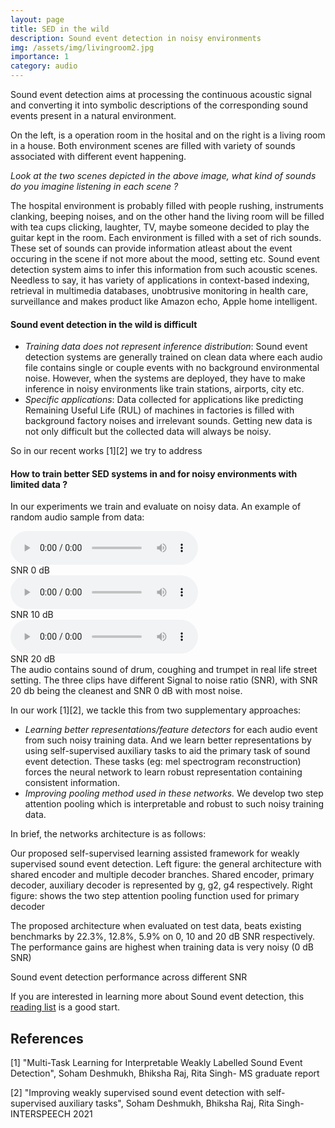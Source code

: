 ```yaml
---
layout: page
title: SED in the wild
description: Sound event detection in noisy environments
img: /assets/img/livingroom2.jpg
importance: 1
category: audio
---
```

Sound event detection aims at processing the continuous acoustic signal and converting it into symbolic descriptions of the corresponding sound events present in a natural environment. 

<div class="row">
    <div class="col-sm mt-3 mt-md-0">
        <img class="img-fluid rounded z-depth-1" src="{{ '/assets/img/hospital.jpg' | relative_url }}" alt="" title="example image"/>
    </div>
    <div class="col-sm mt-3 mt-md-0">
        <img class="img-fluid rounded z-depth-1" src="{{ '/assets/img/livingroom2.jpg' | relative_url }}" alt="" title="example image"/>
    </div>
</div>
<div class="caption">
    On the left, is a operation room in the hosital and on the right is a living room in a house. Both environment scenes are filled with variety of sounds associated with different event happening.
</div>

<i>Look at the two scenes depicted in the above image, what kind of sounds do you imagine listening in each scene ? </i>

The hospital environment is probably filled with people rushing, instruments clanking, beeping noises, and on the other hand the living room will be filled with tea cups clicking, laughter, TV, maybe someone decided to play the guitar kept in the room. Each environment is filled with a set of rich sounds. These set of sounds can provide information atleast about the event occuring in the scene if not more about the mood, setting etc. Sound event detection system aims to infer this information from such acoustic scenes. Needless to say, it has variety of applications in context-based indexing, retrieval in multimedia databases, unobtrusive monitoring in health care, surveillance and makes product like Amazon echo, Apple home intelligent.

#### Sound event detection in the wild is difficult
- <i>Training data does not represent inference distribution</i>: Sound event detection systems are generally trained on clean data where each audio file contains single or couple events with no background environmental noise. However, when the systems are deployed, they have to make inference in noisy environments like train stations, airports, city etc. 
- <i>Specific applications</i>: Data collected for applications like predicting Remaining Useful Life (RUL) of machines in factories is filled with background factory noises and irrelevant sounds. Getting new data is not only difficult but the collected data will always be noisy.

So in our recent works [1][2] we try to address
#### How to train better SED systems in and for noisy environments with limited data ?

In our experiments we train and evaluate on noisy data. An example of random audio sample from data:

<div class="row">
    <audio controls>
      <source src="/assets/audio/06031_snr0.mp3" type="audio/mp3">
        Your browser does not support the audio element.
    </audio>
    <div class="caption">
    SNR 0 dB
    </div>
    <audio controls>
      <source src="/assets/audio/06031_snr10.mp3" type="audio/mp3">
    Your browser does not support the audio element.
    </audio>
    <div class="caption">
    SNR 10 dB
    </div>
    <audio controls>
      <source src="/assets/audio/06031_snr20.mp3" type="audio/mp3">
    Your browser does not support the audio element.
    </audio>
    <div class="caption">
    SNR 20 dB
    </div>
</div>
<div class="caption">
    The audio contains sound of drum, coughing and trumpet in real life street setting. The three clips have different Signal to noise ratio (SNR), with SNR 20 db being the cleanest and SNR 0 dB with most noise.
</div>

In our work [1][2], we tackle this from two supplementary approaches:
- <i> Learning better representations/feature detectors </i> for each audio event from such noisy training data. And we learn better representations by using self-supervised auxiliary tasks to aid the primary task of sound event detection. These tasks (eg: mel spectrogram reconstruction) forces the neural network to learn robust representation containing consistent information.
- <i> Improving pooling method used in these networks. </i> We develop two step attention pooling which is interpretable and robust to such noisy training data.

In brief, the networks architecture is as follows:

<img class="img-fluid rounded z-depth-1" src="{{ '/assets/img/mtl.jpg' | relative_url }}" alt="" title="example image"/>
<div class="caption">
    Our proposed self-supervised learning assisted framework for weakly supervised sound event detection. Left figure: the general
    architecture with shared encoder and multiple decoder branches. Shared encoder, primary decoder, auxiliary decoder is represented by g, g2, g4 respectively. Right figure: shows the two step attention pooling function used for primary decoder
</div>

The proposed architecture when evaluated on test data, beats existing benchmarks by 22.3%, 12.8%, 5.9% on 0, 10 and 20 dB SNR
respectively. The performance gains are highest when training data is very noisy (0 dB SNR)

<img class="img-fluid rounded z-depth-1" src="{{ '/assets/img/mtlresults.jpg' | relative_url }}" alt="" title="example image"/>
<div class="caption">
    Sound event detection performance across different SNR
</div>

If you are interested in learning more about Sound event detection, this [reading list](https://github.com/soham97/awesome-sound_event_detection) is a good start.

## References
[1] "Multi-Task Learning for Interpretable Weakly Labelled Sound Event Detection", Soham Deshmukh, Bhiksha Raj, Rita Singh- MS graduate report

[2] "Improving weakly supervised sound event detection with self-supervised auxiliary tasks", Soham Deshmukh, Bhiksha Raj, Rita Singh- INTERSPEECH 2021
